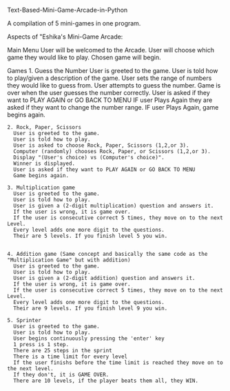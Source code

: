Text-Based-Mini-Game-Arcade-in-Python

A compilation of 5 mini-games in one program.


Aspects of "Eshika's Mini-Game Arcade:

  Main Menu
    User will be welcomed to the Arcade.
    User will choose which game they would like to play.
    Chosen game will begin.
    
  Games
    1. Guess the Number
      User is greeted to the game.
      User is told how to play/given a description of the game.
      User sets the range of numbers they would like to guess from.
      User attempts to guess the number.
      Game is over when the user guesses the number correctly.
      User is asked if they want to PLAY AGAIN or GO BACK TO MENU
      IF user Plays Again they are asked if they want to change the number range.
      IF user Plays Again, game begins again.
      
    2. Rock, Paper, Scissors
      User is greeted to the game.
      User is told how to play.
      User is asked to choose Rock, Paper, Scissors (1,2,or 3).
      Computer (randomly) chooses Rock, Paper, or Scissors (1,2,or 3).
      Display "(User's choice) vs (Computer's choice)".
      Winner is displayed.
      User is asked if they want to PLAY AGAIN or GO BACK TO MENU
      Game begins again.
    
    3. Multiplication game 
      User is greeted to the game.
      User is told how to play.
      User is given a (2-digit multiplication) question and answers it.
      If the user is wrong, it is game over.
      If the user is consecutive correct 5 times, they move on to the next Level.
      Every level adds one more digit to the questions.
      Their are 5 levels. If you finish level 5 you win.
    
        
    4. Addition game (Same concept and basically the same code as the "Multiplication Game" but with addition)
      User is greeted to the game.
      User is told how to play.
      User is given a (2-digit addition) question and answers it.
      If the user is wrong, it is game over.
      If the user is consecutive correct 5 times, they move on to the next Level.
      Every level adds one more digit to the questions.
      Their are 9 levels. If you finish level 9 you win.
    
    5. Sprinter
      User is greeted to the game.
      User is told how to play.
      User begins continuously pressing the 'enter' key
      1 press is 1 step. 
      There are 25 steps in the sprint
      There is a time limit for every level
      If the user finishs before the time limit is reached they move on to the next level.
      If they don't, it is GAME OVER.
      There are 10 levels, if the player beats them all, they WIN.
